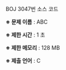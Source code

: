 BOJ 3047번 소스 코드

<b>※ 문제 이름</b> : ABC

<b>※ 제한 시간</b> : 1 초

<b>※ 제한 메모리</b> : 128 MB

<b>※ 제출 언어</b> : C
